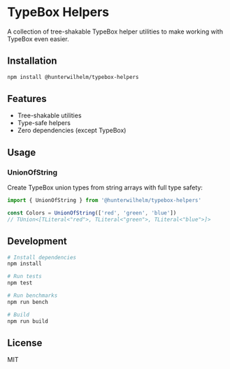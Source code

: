 # TypeBox Helpers

A collection of tree-shakable TypeBox helper utilities to make working with TypeBox even easier.

## Installation

```bash
npm install @hunterwilhelm/typebox-helpers
```

## Features

- Tree-shakable utilities
- Type-safe helpers
- Zero dependencies (except TypeBox)

## Usage

### UnionOfString

Create TypeBox union types from string arrays with full type safety:

```typescript
import { UnionOfString } from '@hunterwilhelm/typebox-helpers'

const Colors = UnionOfString(['red', 'green', 'blue'])
// TUnion<[TLiteral<"red">, TLiteral<"green">, TLiteral<"blue">]>
```

## Development

```bash
# Install dependencies
npm install

# Run tests
npm test

# Run benchmarks
npm run bench

# Build
npm run build
```

## License

MIT 